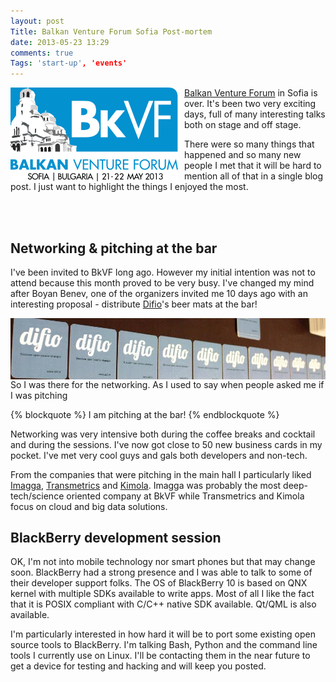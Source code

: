 ```yaml
---
layout: post
Title: Balkan Venture Forum Sofia Post-mortem
date: 2013-05-23 13:29
comments: true
Tags: 'start-up', 'events'
---
```


<img src="/images/bkvf_sofia.png" alt="BkVF Sofia" style="float:left;margin-right:10px;"/>

[Balkan Venture Forum](http://www.balkanventureforum.org/) in Sofia is over. It's been two
very exciting days, full of many interesting talks both on stage and off stage.

There were so many things that happened and so many new people I met that it will be hard
to mention all of that in a single blog post. I just want to highlight the things I enjoyed
the most.

<br /><br />

Networking & pitching at the bar
--------------------------------

I've been invited to BkVF long ago. However my initial intention was not to attend because
this month proved to be very busy. I've changed my mind after Boyan Benev, one of the organizers
invited me 10 days ago with an interesting proposal - distribute [Difio](http://www.dif.io)'s beer mats at the bar!

<img src="/images/difio_beermats.jpg" alt="Difio beer mats" style="float:left;clear:both;display:inline-block;"/>

So I was there for the networking. As I used to say when people asked me if I was pitching

{% blockquote %}
I am pitching at the bar!
{% endblockquote %}

Networking was very intensive both during the coffee breaks and cocktail and during the sessions.
I've now got close to 50 new business cards in my pocket. I've met very cool guys and gals both
developers and non-tech. 

From the companies that were pitching in the main hall I particularly liked
[Imagga](http://imagga.com/), [Transmetrics](http://transmetrics.eu/) and [Kimola](http://kimola.com/).
Imagga was probably the most deep-tech/science oriented company at BkVF while Transmetrics
and Kimola focus on cloud and big data solutions.


BlackBerry development session
------------------------------

OK, I'm not into mobile technology nor smart phones but that may change soon. 
BlackBerry had a strong presence and I was able to talk to some of their developer
support folks.
The OS of BlackBerry 10 is based on QNX kernel with multiple SDKs available to write apps.
Most of all I like the fact that it is POSIX compliant with C/C++ native SDK available.
Qt/QML is also available. 

I'm particularly interested in how hard it will be to port
some existing open source tools to BlackBerry. I'm talking Bash, Python and the
command line tools I currently use on Linux. I'll be contacting them in the near future
to get a device for testing and hacking and will keep you posted.












